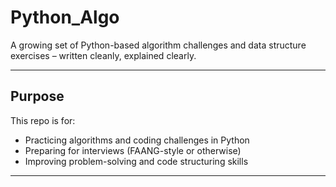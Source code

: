 # Python_Algo

A growing set of Python-based algorithm challenges and data structure exercises – written cleanly, explained clearly.

---

## Purpose
This repo is for:
- Practicing algorithms and coding challenges in Python
- Preparing for interviews (FAANG-style or otherwise)
- Improving problem-solving and code structuring skills

---
